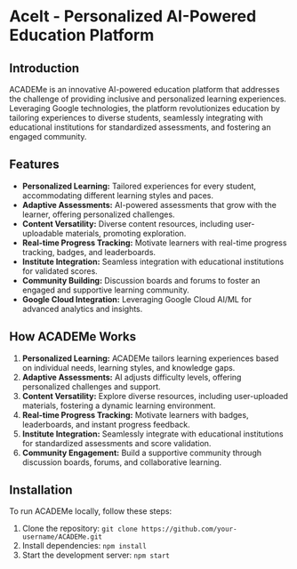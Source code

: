 # AceIt - Personalized AI-Powered Education Platform

## Introduction

ACADEMe is an innovative AI-powered education platform that addresses the challenge of providing inclusive and personalized learning experiences. Leveraging Google technologies, the platform revolutionizes education by tailoring experiences to diverse students, seamlessly integrating with educational institutions for standardized assessments, and fostering an engaged community.

## Features

- **Personalized Learning:** Tailored experiences for every student, accommodating different learning styles and paces.
- **Adaptive Assessments:** AI-powered assessments that grow with the learner, offering personalized challenges.
- **Content Versatility:** Diverse content resources, including user-uploadable materials, promoting exploration.
- **Real-time Progress Tracking:** Motivate learners with real-time progress tracking, badges, and leaderboards.
- **Institute Integration:** Seamless integration with educational institutions for validated scores.
- **Community Building:** Discussion boards and forums to foster an engaged and supportive learning community.
- **Google Cloud Integration:** Leveraging Google Cloud AI/ML for advanced analytics and insights.

## How ACADEMe Works

1. **Personalized Learning:** ACADEMe tailors learning experiences based on individual needs, learning styles, and knowledge gaps.
2. **Adaptive Assessments:** AI adjusts difficulty levels, offering personalized challenges and support.
3. **Content Versatility:** Explore diverse resources, including user-uploaded materials, fostering a dynamic learning environment.
4. **Real-time Progress Tracking:** Motivate learners with badges, leaderboards, and instant progress feedback.
5. **Institute Integration:** Seamlessly integrate with educational institutions for standardized assessments and score validation.
6. **Community Engagement:** Build a supportive community through discussion boards, forums, and collaborative learning.

## Installation

To run ACADEMe locally, follow these steps:

1. Clone the repository: `git clone https://github.com/your-username/ACADEMe.git`
2. Install dependencies: `npm install`
3. Start the development server: `npm start`


